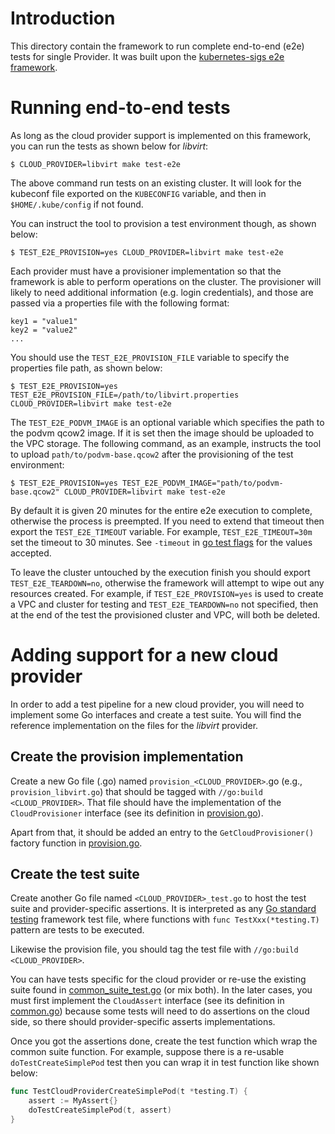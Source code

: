 # Introduction

This directory contain the framework to run complete end-to-end (e2e) tests for single Provider. It was built upon the [kubernetes-sigs e2e framework](https://github.com/kubernetes-sigs/e2e-framework).

# Running end-to-end tests

As long as the cloud provider support is implemented on this framework, you can run the tests
as shown below for *libvirt*:

```
$ CLOUD_PROVIDER=libvirt make test-e2e
```

The above command run tests on an existing cluster. It will look for the kubeconf file exported on the
`KUBECONFIG` variable, and then in `$HOME/.kube/config` if not found. 

You can instruct the tool to provision a test environment though, as shown below:

```
$ TEST_E2E_PROVISION=yes CLOUD_PROVIDER=libvirt make test-e2e
```

Each provider must have a provisioner implementation so that the framework is able to perform operations on the cluster. The provisioner will likely to need additional information (e.g. login credentials), and those are passed via a properties file with the following format:

```
key1 = "value1"
key2 = "value2"
...
```

You should use the `TEST_E2E_PROVISION_FILE` variable to specify the properties file path, as shown below:

```
$ TEST_E2E_PROVISION=yes TEST_E2E_PROVISION_FILE=/path/to/libvirt.properties CLOUD_PROVIDER=libvirt make test-e2e
```

The `TEST_E2E_PODVM_IMAGE` is an optional variable which specifies the path to the podvm qcow2 image. If it is set then the image should be uploaded to the VPC storage. The following command, as an example, instructs the tool to upload `path/to/podvm-base.qcow2` after the provisioning of the test environment:

```
$ TEST_E2E_PROVISION=yes TEST_E2E_PODVM_IMAGE="path/to/podvm-base.qcow2" CLOUD_PROVIDER=libvirt make test-e2e
```

By default it is given 20 minutes for the entire e2e execution to complete, otherwise the process is preempted. If you need to extend that timeout then export the `TEST_E2E_TIMEOUT` variable. For example, `TEST_E2E_TIMEOUT=30m` set the timeout to 30 minutes. See `-timeout` in [go test flags](https://pkg.go.dev/cmd/go#hdr-Testing_flags) for the values accepted.

To leave the cluster untouched by the execution finish you should export `TEST_E2E_TEARDOWN=no`, otherwise the framework will attempt to wipe out any resources created. For example, if `TEST_E2E_PROVISION=yes` is used to create a VPC and cluster for testing and `TEST_E2E_TEARDOWN=no` not specified, then at the end of the test the provisioned cluster and VPC, will both be deleted.

# Adding support for a new cloud provider

In order to add a test pipeline for a new cloud provider, you will need to implement some
Go interfaces and create a test suite. You will find the reference implementation on the files
for the *libvirt* provider.

## Create the provision implementation

Create a new Go file (.go) named `provision_<CLOUD_PROVIDER>`.go (e.g., `provision_libvirt.go`)
that should be tagged with `//go:build <CLOUD_PROVIDER>`. That file should have the implementation
of the `CloudProvisioner` interface (see its definition in [provision.go](./provisioner/provision.go)).

Apart from that, it should be added an entry to the `GetCloudProvisioner()` factory function in [provision.go](./provisioner/provision.go).

## Create the test suite

Create another Go file named `<CLOUD_PROVIDER>_test.go` to host the test suite and provider-specific assertions. It is interpreted as any [Go standard testing](https://pkg.go.dev/testing) framework test file, where functions with `func TestXxx(*testing.T)` pattern are tests to be executed.

Likewise the provision file, you should tag the test file with `//go:build <CLOUD_PROVIDER>`.

You can have tests specific for the cloud provider or re-use the existing suite found in
[common_suite_test.go](./common_suite_test.go) (or mix both). In the later cases, you must first implement the `CloudAssert` interface (see its definition in [common.go](./common.go)) because some tests will need to do assertions on the cloud side, so there should provider-specific asserts implementations.   

Once you got the assertions done, create the test function which wrap the common suite function. For example, suppose there is a re-usable `doTestCreateSimplePod` test then you can wrap it in test function like shown below:  

```go
func TestCloudProviderCreateSimplePod(t *testing.T) {
	assert := MyAssert{}
	doTestCreateSimplePod(t, assert)
}
```
